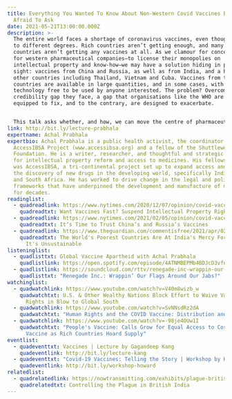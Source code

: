 ```yaml
---
title: Everything You Wanted To Know About Non-Western Covid Vaccines But Were
  Afraid To Ask
date: 2021-05-21T13:00:00.000Z
description: >-
  The entire world faces a shortage of coronavirus vaccines, even though it is
  to different degrees. Rich countries aren’t getting enough, and many poor
  countries aren’t getting any vaccines at all. As we clamour for concessions
  for western pharmaceutical companies—to license their monopolies on
  intellectual property and know-how—we may have a solution hiding in plain
  sight: vaccines from China and Russia, as well as from India, and a host of
  other countries including Thailand, Vietnam and Cuba. Vaccines from these
  countries are available in large quantities, and in some cases, with their
  technology free to be used by anyone interested. The problem? Overcoming the
  credibility gap they face, a gap that organisations like the WHO are not
  equipped to fix, and to the contrary, are designed to exacerbate. 


  This talk asks whether, and how, we can move the centre of pharmaceutical innovation beyond a handful of western countries in order to achieve better outcomes for the entire world, including the west itself. 
link: http://bit.ly/lecture-prabhala
expertname: Achal Prabhala
expertbio: Achal Prabhala is a public health activist, the coordinator of the
  AccessIBSA Project (www.accessibsa.org) and a fellow of the Shuttleworth
  Foundation. He is a writer, researcher, and thoughtful and strategic advocate
  for intellectual property reform and access to medicines. His fellowship idea
  was AccessIBSA, a tri-continental project set up to expand access and speed up
  the discovery of new drugs in the developing world, specifically India, Brazil
  and South Africa. He has worked to drive change in the legal and policy
  frameworks that have underpinned the development and manufacture of medicines
  for decades.
readinglist:
  - quadreadlink: https://www.nytimes.com/2020/12/07/opinion/covid-vaccines-patents.html
    quadreadtxt: Want Vaccines Fast? Suspend Intellectual Property Rights
  - quadreadlink: https://www.nytimes.com/2021/02/05/opinion/covid-vaccines-china-russia.html
    quadreadtxt: It’s Time to Trust China’s and Russia’s Vaccines
  - quadreadlink: https://www.theguardian.com/commentisfree/2021/apr/02/india-in-charge-of-developing-world-covid-vaccine-supply-unsustainable
    quadreadtxt: The World's Poorest Countries Are At India's Mercy For Vaccines.
      It's Unsustainable
listeninglist:
  - quadlisttxt: Global Vaccine Apartheid with Achal Prabhala
    quadlistlink: https://open.spotify.com/episode/4ATNMBEPMb4BDJcD3vfn9T
  - quadlistlink: https://soundcloud.com/rttv/renegade-inc-wrappin-our-flags-around-our-jabs
    quadlisttxt: "Renegade Inc.: Wrappin’ Our Flags Around Our Jabs?"
watchinglist:
  - quadwatchlink: https://www.youtube.com/watch?v=V40m8wizb_w
    quadwatchtxt: U.S. & Other Wealthy Nations Block Effort to Waive Vaccine Patent
      Rights in Blow to Global South
  - quadwatchlink: https://www.youtube.com/watch?v=SvNNsdRz2dA
    quadwatchtxt: "Human Rights and the COVID Vaccine: Distribution and Access"
  - quadwatchlink: https://www.youtube.com/watch?v=-98je4OUw1I
    quadwatchtxt: "People's Vaccine: Calls Grow for Equal Access to Coronavirus
      Vaccine as Rich Countries Hoard Supply"
eventlist:
  - quadeventtxt: Vaccines | Lecture by Gagandeep Kang
    quadeventlink: http://bit.ly/lecture-kang
  - quadeventtxt: "Covid-19 Vaccines: Telling the Story | Workshop by Hannah Chhoa Howard"
    quadeventlink: http://bit.ly/workshop-howard
relatedlist:
  - quadrelatedlink: https://nowtransmitting.com/exhibits/plague-british-india/
    quadrelatedtxt: Controlling the Plague in British India
---
```

